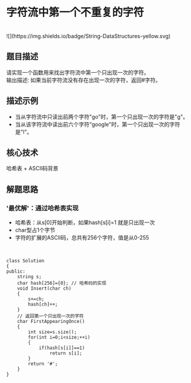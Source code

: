 # 字符流中第一个不重复的字符
<br/>
![](https://img.shields.io/badge/String-DataStructures-yellow.svg)<br>


## 题目描述
请实现一个函数用来找出字符流中第一个只出现一次的字符。<br>
输出描述: 如果当前字符流没有存在出现一次的字符，返回#字符。<br>

## 描述示例
- 当从字符流中只读出前两个字符"go"时，第一个只出现一次的字符是"g"。<br>
- 当从该字符流中读出前六个字符“google"时，第一个只出现一次的字符是"l"。<br>

## 核心技术
哈希表 + ASCII码背景<br>

## 解题思路
### '最优解'：通过哈希表实现 <br>
- 哈希表：从s[0]开始判断，如果hash[s[i]=1 就是只出现一次<br>
- char型占1个字节<br>
- 字符的扩展的ASCII码，总共有256个字符，值是从0-255<br>
<br/>

	class Solution
	{
	public:
	    string s;
	    char hash[256]={0}; // 哈希码的实现
	    void Insert(char ch)
	    {
	        s+=ch;
	        hash[ch]++;
	    }
	    // 返回第一个只出现一次的字符
	    char FirstAppearingOnce()
	    {
	        int size=s.size();
	        for(int i=0;i<size;++i)
	        {
	            if(hash[s[i]]==1)
	                return s[i];
	        }
	        return '#';
	    }
	}

<br>
